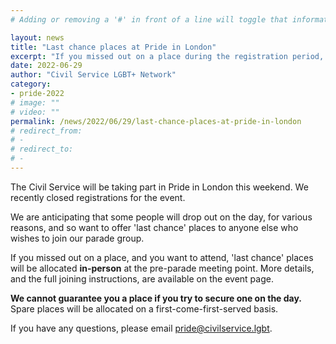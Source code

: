 ```yaml
---
# Adding or removing a '#' in front of a line will toggle that information off and on from being processed. 

layout: news
title: "Last chance places at Pride in London"
excerpt: "If you missed out on a place during the registration period, you can grab one on the day."
date: 2022-06-29
author: "Civil Service LGBT+ Network"
category: 
- pride-2022
# image: ""
# video: ""
permalink: /news/2022/06/29/last-chance-places-at-pride-in-london
# redirect_from: 
# - 
# redirect_to: 
# - 
---
```


The Civil Service will be taking part in Pride in London this weekend. We recently closed registrations for the event.

We are anticipating that some people will drop out on the day, for various reasons, and so want to offer 'last chance' places to anyone else who wishes to join our parade group.

If you missed out on a place, and you want to attend, 'last chance' places will be allocated **in-person** at the pre-parade meeting point. More details, and the full joining instructions, are available on the event page.

**We cannot guarantee you a place if you try to secure one on the day.** Spare places will be allocated on a first-come-first-served basis.

If you have any questions, please email <pride@civilservice.lgbt>.
